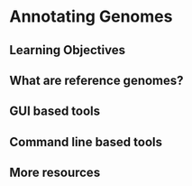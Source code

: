 


# Annotating Genomes

## Learning Objectives

## What are reference genomes?

## GUI based tools

## Command line based tools

## More resources
